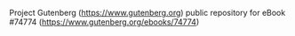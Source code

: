 Project Gutenberg (https://www.gutenberg.org) public repository for
eBook #74774 (https://www.gutenberg.org/ebooks/74774)

